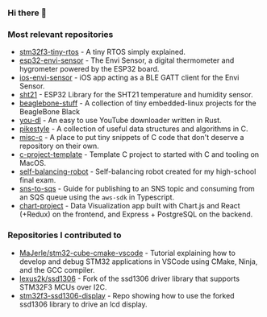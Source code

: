 ### Hi there 👋

<!--
**dehre/dehre** is a ✨ _special_ ✨ repository because its `README.md` (this file) appears on your GitHub profile.

Here are some ideas to get you started:

- 🔭 I’m currently working on ...
- 🌱 I’m currently learning ...
- 👯 I’m looking to collaborate on ...
- 🤔 I’m looking for help with ...
- 💬 Ask me about ...
- 📫 How to reach me: ...
- 😄 Pronouns: ...
- ⚡ Fun fact: ...
-->

### Most relevant repositories
- [stm32f3-tiny-rtos](https://github.com/dehre/stm32f3-tiny-rtos) - A tiny RTOS simply explained.
- [esp32-envi-sensor](https://github.com/dehre/esp32-envi-sensor) - The Envi Sensor, a digital thermometer and hygrometer powered by the ESP32 board.
- [ios-envi-sensor](https://github.com/dehre/ios-envi-sensor) - iOS app acting as a BLE GATT client for the Envi Sensor.
- [sht21](https://github.com/dehre/sht21) - ESP32 Library for the SHT21 temperature and humidity sensor.
- [beaglebone-stuff](https://github.com/dehre/beaglebone-stuff) - A collection of tiny embedded-linux projects for the BeagleBone Black
- [you-dl](https://github.com/dehre/you-dl) - An easy to use YouTube downloader written in Rust.
- [pikestyle](https://github.com/dehre/pikestyle) - A collection of useful data structures and algorithms in C.
- [misc-c](https://github.com/dehre/misc-c) - A place to put tiny snippets of C code that don't deserve a repository on their own.
- [c-project-template](https://github.com/dehre/c-project-template) - Template C project to started with C and tooling on MacOS.
- [self-balancing-robot](https://github.com/dehre/self-balancing-robot) - Self-balancing robot created for my high-school final exam.
- [sns-to-sqs](https://github.com/dehre/sns-to-sqs) - Guide for publishing to an SNS topic and consuming from an SQS queue using the `aws-sdk` in Typescript.
- [chart-project](https://github.com/dehre/chart-project) - Data Visualization app built with Chart.js and React (+Redux) on the frontend, and Express + PostgreSQL on the backend.

### Repositories I contributed to
- [MaJerle/stm32-cube-cmake-vscode](https://github.com/MaJerle/stm32-cube-cmake-vscode) - Tutorial explaining how to develop and debug STM32 applications in VSCode using CMake, Ninja, and the GCC compiler.
- [lexus2k/ssd1306](https://github.com/dehre/ssd1306/tree/stm32f3-i2c) - Fork of the ssd1306 driver library that supports STM32F3 MCUs over I2C.
- [stm32f3-ssd1306-display](https://github.com/dehre/stm32f3-ssd1306-display) - Repo showing how to use the forked ssd1306 library to drive an lcd display.
